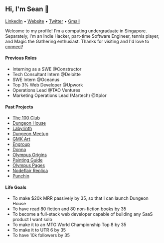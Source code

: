 ## Hi, I'm Sean 👋
<p>
  <a href="https://www.linkedin.com/in/seantanyurong/">LinkedIn</a> •
  <a href="https://seantanyurong.com/">Website</a> •
  <a href="https://twitter.com/seantanyurong">Twitter</a> •
  <a href="mailto:seantanyurong@gmail.com">Gmail</a>
</p>

Welcome to my profile! I'm a computing undergraduate in Singapore. Separately, I'm an Indie Hacker, part-time Software Engineer, tennis player, and Magic the Gathering enthusiast. Thanks for visiting and I'd love to [connect](https://www.linkedin.com/in/seantanyurong/)!

#### Previous Roles
- Interning as a SWE @Constructor
- Tech Consultant Intern @Deloitte
- SWE Intern @Oceanus
- Top 3% Web Developer @Upwork
- Operations Lead @TAO Ventures
- Marketing Operations Lead (Martech) @Xplor

#### Past Projects
- [The 100 Club](https://the100club.io/)
- [Dungeon House](https://dungeon.house/)
- [Labyrinth](https://joinlabyrinth.vercel.app/)
- [Dungeon Meetup](https://dungeon-meetup.vercel.app/)
- [GMK Art](https://oo-gmkart.netlify.app/)
- [Engroup](https://www.engroup.sg/)
- [Donna](https://www.meetyourdonna.com/)
- [Olympus Origins](https://olympusorigins.netlify.app/)
- [Painting Guide](https://olympuspages-kolectiv.netlify.app/)
- [Olympus Pages](https://olympuspages.netlify.app/)
- [Nodeflair Replica](https://seantanyurong-nodeflair-assignment.vercel.app/)
- [Punchin](https://punchinkeys.netlify.app/)

#### Life Goals
- To make $20k MRR passively by 35, so that I can launch Dungeon House
- To have read 80 fiction and 80 non-fiction books by 35
- To become a full-stack web developer capable of building any SaaS product I want solo
- To make it to an MTG World Championship Top 8 by 35
- To make it to UTR 6 by 35
- To have 10k followers by 35
